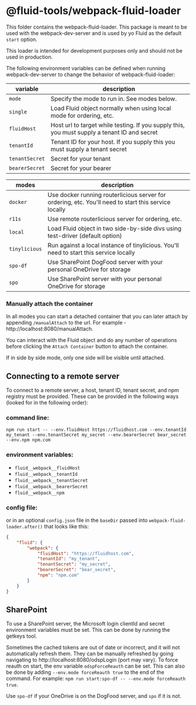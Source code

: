 # @fluid-tools/webpack-fluid-loader

This folder contains the webpack-fluid-loader. This package is meant to be used with the webpack-dev-server and is used by yo Fluid as the default `start` option.

This loader is intended for development purposes only and should not be used in production.

The following environment variables can be defined when running webpack-dev-server to change the behavior of webpack-fluid-loader:

| variable | description |
| ---------| ----------- |
| `mode` | Specify the mode to run in. See modes below. |
| `single` | Load Fluid object normally when using local mode for ordering, etc. |
| `fluidHost` | Host url to target while testing. If you supply this, you must supply a tenant ID and secret |
| `tenantId` | Tenant ID for your host. If you supply this you must supply a tenant secret |
| `tenantSecret` | Secret for your tenant |
| `bearerSecret` | Secret for your bearer |


| modes | description |
| ---------| ----------- |
| `docker` | Use docker running routerlicious server for ordering, etc. You'll need to start this service locally |
| `r11s`   | Use remote routerlicious server for ordering, etc. |
| `local`  | Load Fluid object in two side-by-side divs using test-driver (default option) |
| `tinylicious` | Run against a local instance of tinylicious. You'll need to start this service locally |
| `spo-df` | Use SharePoint DogFood server with your personal OneDrive for storage |
| `spo` | Use SharePoint server with your personal OneDrive for storage |

### Manually attach the container

In all modes you can start a detached container that you can later attach by appending `/manualAttach` to the url. For example - http://localhost:8080/manualAttach.

You can interact with the Fluid object and do any number of operations before clicking the `Attach Container` button to attach the container.

If in side by side mode, only one side will be visible until attached.

## Connecting to a remote server

To connect to a remote server, a host, tenant ID, tenant secret, and npm registry must be provided. These can be
provided in the following ways (looked for in the following order):

### command line:
```
npm run start -- --env.fluidHost https://fluidhost.com --env.tenantId my_tenant --env.tenantSecret my_secret --env.bearerSecret bear_secret --env.npm npm.com
```

### environment variables:
- `fluid__webpack__fluidHost`
- `fluid__webpack__tenantId`
- `fluid__webpack__tenantSecret`
- `fluid__webpack__bearerSecret`
- `fluid__webpack__npm`

### config file:
or in an optional `config.json` file in the `baseDir` passed into `webpack-fluid-loader.after()` that looks like this:
``` json
{
    "fluid": {
        "webpack": {
            "fluidHost": "https://fluidhost.com",
            "tenantId": "my_tenant",
            "tenantSecret": "my_secret",
            "bearerSecret": "bear_secret",
            "npm": "npm.com"
        }
    }
}

```

## SharePoint
To use a SharePoint server, the Microsoft login clientId and secret environment variables must be set.  This can be done by running the getkeys tool.

Sometimes the cached tokens are out of date or incorrect, and it will not automatically refresh them.  They can be manually refreshed by going navigating to http://localhost:8080/odspLogin (port may vary).  To force reauth on start, the env variable `odspForceReauth` can be set.  This can also be done by adding `--env.mode forceReauth true` to the end of the command.  For example: `npm run start:spo-df -- --env.mode forceReauth true`.

Use `spo-df` if your OneDrive is on the DogFood server, and `spo` if it is not.
